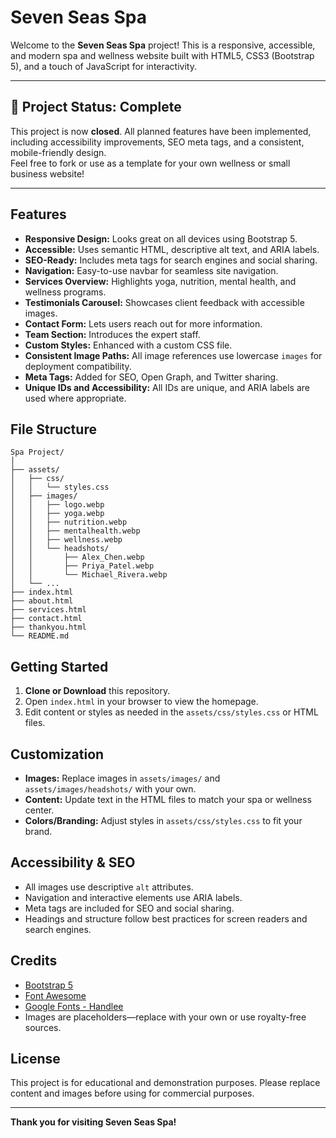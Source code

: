 # Seven Seas Spa

Welcome to the **Seven Seas Spa** project! This is a responsive, accessible, and modern spa and wellness website built with HTML5, CSS3 (Bootstrap 5), and a touch of JavaScript for interactivity.

---

## 🚩 Project Status: **Complete**

This project is now **closed**. All planned features have been implemented, including accessibility improvements, SEO meta tags, and a consistent, mobile-friendly design.  
Feel free to fork or use as a template for your own wellness or small business website!

---

## Features

-   **Responsive Design:** Looks great on all devices using Bootstrap 5.
-   **Accessible:** Uses semantic HTML, descriptive alt text, and ARIA labels.
-   **SEO-Ready:** Includes meta tags for search engines and social sharing.
-   **Navigation:** Easy-to-use navbar for seamless site navigation.
-   **Services Overview:** Highlights yoga, nutrition, mental health, and wellness programs.
-   **Testimonials Carousel:** Showcases client feedback with accessible images.
-   **Contact Form:** Lets users reach out for more information.
-   **Team Section:** Introduces the expert staff.
-   **Custom Styles:** Enhanced with a custom CSS file.
-   **Consistent Image Paths:** All image references use lowercase `images` for deployment compatibility.
-   **Meta Tags:** Added for SEO, Open Graph, and Twitter sharing.
-   **Unique IDs and Accessibility:** All IDs are unique, and ARIA labels are used where appropriate.

## File Structure

```
Spa Project/
│
├── assets/
│   ├── css/
│   │   └── styles.css
│   ├── images/
│   │   ├── logo.webp
│   │   ├── yoga.webp
│   │   ├── nutrition.webp
│   │   ├── mentalhealth.webp
│   │   ├── wellness.webp
│   │   └── headshots/
│   │       ├── Alex_Chen.webp
│   │       ├── Priya_Patel.webp
│   │       └── Michael_Rivera.webp
│   └── ...
├── index.html
├── about.html
├── services.html
├── contact.html
├── thankyou.html
└── README.md
```

## Getting Started

1. **Clone or Download** this repository.
2. Open `index.html` in your browser to view the homepage.
3. Edit content or styles as needed in the `assets/css/styles.css` or HTML files.

## Customization

-   **Images:** Replace images in `assets/images/` and `assets/images/headshots/` with your own.
-   **Content:** Update text in the HTML files to match your spa or wellness center.
-   **Colors/Branding:** Adjust styles in `assets/css/styles.css` to fit your brand.

## Accessibility & SEO

-   All images use descriptive `alt` attributes.
-   Navigation and interactive elements use ARIA labels.
-   Meta tags are included for SEO and social sharing.
-   Headings and structure follow best practices for screen readers and search engines.

## Credits

-   [Bootstrap 5](https://getbootstrap.com/)
-   [Font Awesome](https://fontawesome.com/)
-   [Google Fonts - Handlee](https://fonts.google.com/specimen/Handlee)
-   Images are placeholders—replace with your own or use royalty-free sources.

## License

This project is for educational and demonstration purposes. Please replace content and images before using for commercial purposes.

---

**Thank you for visiting Seven Seas Spa!**
